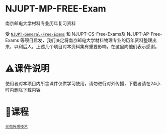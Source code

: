 # NJUPT-MP-FREE-Exam
南京邮电大学材料专业历年复习资料

受 [`NJUPT-General-Free-Exams`](https://github.com/NJUPTFreeExams/NJUPT-General-Free-Exams) 和 NJUPT-CS-Free-Exams及 NJUPT-AP-Free-Exams 等项目启发，我们决定将南京邮电大学材料物理专业的历年资料整理出来，以利后人。上述几个项目对本资料集有重要影响，在这里向他们表示感谢。

# ⚠课件说明

使用者对本项目内所含课件仅供学习使用，请勿进行对外传播，下载者请在24小时内删除下载内容

# 📍课程

[`光电传感技术`](./光电传感技术/)

#

